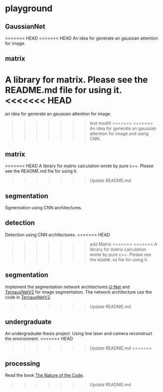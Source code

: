 # playground

## GaussianNet
<<<<<<< HEAD
<<<<<<< HEAD
An idea for generate an gaussian attention for image.

## matrix
A library for matrix. Please see the README.md file for using it.
<<<<<<< HEAD
=======
an idea for generate an gaussian attention for image.


>>>>>>> test modifi
=======
=======
An idea for generate an gaussian attention for image and using CNN.

## matrix
<<<<<<< HEAD
A library for matrix calculation wrote by pure c++. Please see the README.md file for using it.
>>>>>>> Update README.md

## segmentation
Sgmentation using CNN architectures.

## detection
Detection using CNN architectures.
<<<<<<< HEAD
>>>>>>> add Matrix
=======
=======
A library for matrix calculation wrote by pure c++. Please see the `README.md` file for using it.

## segmentation
Implement the segmentation network architectures [U-Net](https://lmb.informatik.uni-freiburg.de/people/ronneber/u-net/) and [TernausNetV2](https://github.com/ternaus/TernausNetV2) for image segmentation. The network architecture use the code in [TernausNetV2](https://github.com/ternaus/TernausNetV2).
>>>>>>> Update README.md

## undergraduate 
An undergraduate thesis project. Using line laser and camera reconstruct the environment.
<<<<<<< HEAD
>>>>>>> Update README.md
=======

## processing
Read the book [The Nature of the Code](https://natureofcode.com/).
>>>>>>> Update README.md
